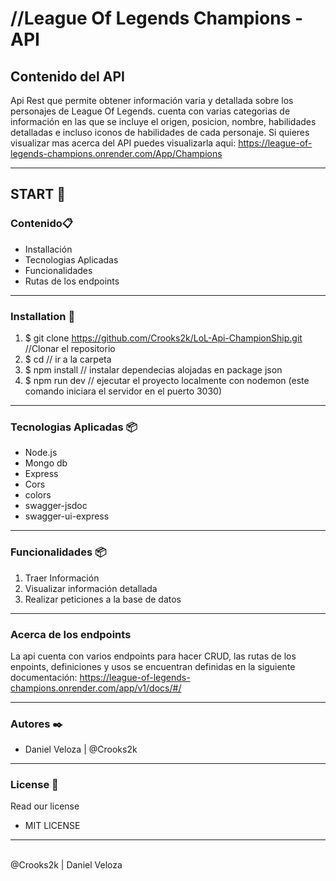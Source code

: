 # //League Of Legends Champions - API

## Contenido del API
Api Rest que permite obtener información varia y detallada sobre los personajes de League Of Legends. cuenta con varias categorias de información en las que se incluye el origen, posicion, nombre, habilidades detalladas e incluso iconos de habilidades de cada personaje.
Si quieres visualizar mas acerca del API puedes visualizarla aqui: https://league-of-legends-champions.onrender.com/App/Champions

<hr>
 
## START 🚀 


### Contenido📋 
* Installación
* Tecnologias Aplicadas
* Funcionalidades
* Rutas de los endpoints

<hr>

### Installation 🔧 
1. $ git clone https://github.com/Crooks2k/LoL-Api-ChampionShip.git //Clonar el repositorio
2. $ cd <Nombre de la carpeta>   // ir a la carpeta
3. $ npm install       // instalar dependecias alojadas en package json
4. $ npm run dev // ejecutar el proyecto localmente con nodemon (este comando iniciara el servidor en el puerto 3030)

<hr>

### Tecnologias Aplicadas 📦

* Node.js
* Mongo db
* Express
* Cors
* colors
* swagger-jsdoc
* swagger-ui-express

<hr>

### Funcionalidades 📦 
 
1. Traer Información
2. Visualizar información detallada
3. Realizar peticiones a la base de datos

<hr>

### Acerca de los endpoints
La api cuenta con varios endpoints para hacer CRUD, las rutas de los enpoints, definiciones y usos se encuentran definidas en la siguiente documentación:
https://league-of-legends-champions.onrender.com/app/v1/docs/#/

<hr>

### Autores ✒️ 

* Daniel Veloza | @Crooks2k
 
 <hr>
 
### License 📄 
Read our license 
 
- MIT LICENSE 
 
 
 
<hr>
<br>
@Crooks2k | Daniel Veloza


